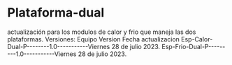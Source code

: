 # Plataforma-dual
actualización para los modulos de calor y frio que maneja las dos plataformas.
Versiones:
Equipo                 Version        Fecha actualizacion
Esp-Calor-Dual-P--------1.0-----------Viernes 28 de julio 2023.
Esp-Frio-Dual-P---------1.0-----------Viernes 28 de julio 2023.
